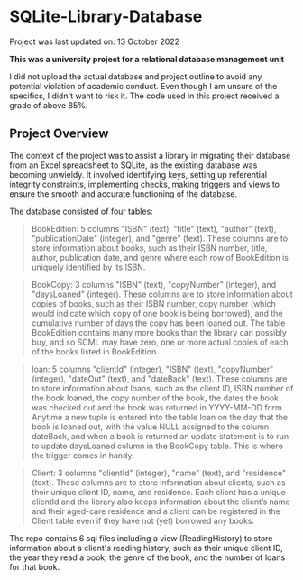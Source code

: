 # SQLite-Library-Database
Project was last updated on: 13 October 2022

**This was a university project for a relational database management unit**

I did not upload the actual database and project outline to avoid any potential violation of academic conduct. Even though I am unsure of the specifics, I didn't want to risk it. The code used in this project received a grade of above 85%.

## Project Overview

The context of the project was to assist a library in migrating their database from an Excel spreadsheet to SQLite, as the existing database was becoming unwieldy. It involved identifying keys, setting up referential integrity constraints, implementing checks, making triggers and views to ensure the smooth and accurate functioning of the database.


The database consisted of four tables: 
> BookEdition: 5 columns "ISBN" (text), "title" (text), "author" (text), "publicationDate" (integer), and "genre" (text). These columns are to store information about books, such as their ISBN number, title, author, publication date, and genre where each row of BookEdition is uniquely identified by its ISBN.

> BookCopy: 3 columns "ISBN" (text), "copyNumber" (integer), and "daysLoaned" (integer). These columns are to store information about copies of books, such as their ISBN number, copy number (which would indicate which copy of one book is being borrowed), and the cumulative number of days the copy has been loaned out. The table BookEdition contains many more books than the library can possibly buy, and so SCML may have zero, one or more actual copies of each of the books listed in BookEdition.

> loan: 5 columns "clientId" (integer), "ISBN" (text), "copyNumber" (integer), "dateOut" (text), and "dateBack" (text). These columns are to store information about loans, such as the client ID, ISBN number of the book loaned, the copy number of the book, the dates the book was checked out and the book was returned in YYYY-MM-DD form. Anytime a new tuple is entered into the table loan on the day that the book is loaned out, with the value NULL assigned to the column dateBack, and when a book is returned an update statement is to run to update daysLoaned column in the BookCopy table. This is where the trigger comes in handy.

> Client: 3 columns "clientId" (integer), "name" (text), and "residence" (text). These columns are to store information about clients, such as their unique client ID, name, and residence. Each client has a unique clientId and the library also keeps information about the client’s name and their aged-care residence and a client can be registered in the Client table even if they have not (yet) borrowed any books.

The repo contains 6 sql files including a view (ReadingHistory) to store information about a client's reading history, such as their unique client ID, the year they read a book, the genre of the book, and the number of loans for that book.
